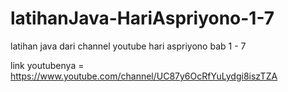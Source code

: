 # latihanJava-HariAspriyono-1-7
latihan java dari channel youtube hari aspriyono bab 1 - 7

link youtubenya = https://www.youtube.com/channel/UC87y6OcRfYuLydgi8iszTZA
